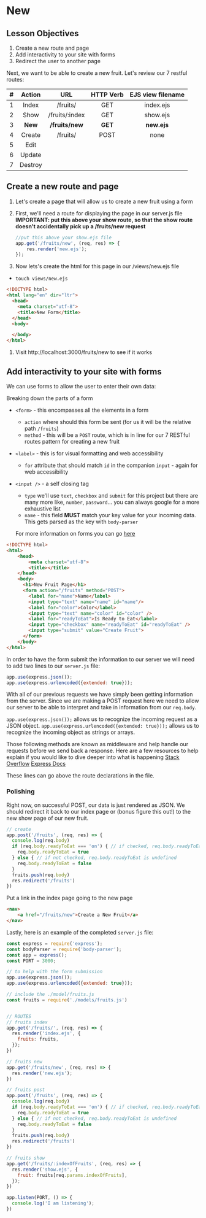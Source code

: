 # New

## Lesson Objectives

1. Create a new route and page
1. Add interactivity to your site with forms
1. Redirect the user to another page


Next, we want to be able to create a new fruit. Let's review our 7 restful routes:


|#|Action|URL|HTTP Verb|EJS view filename|
|:---:|:---:|:---:|:---:|:---:|
|1| Index | /fruits/ | GET | index.ejs |
|2| Show | /fruits/:index | GET | show.ejs |
|3| **New** | **/fruits/new**| **GET** | **new.ejs** |
|4| Create | /fruits/ | POST| none |
|5| Edit ||||
|6| Update ||||
|7| Destroy |||||

## Create a new route and page

1. Let's create a page that will allow us to create a new fruit using a form
1. First, we'll need a route for displaying the page in our server.js file **IMPORTANT: put this above your show route, so that the show route doesn't accidentally pick up a /fruits/new request**

    ```javascript
    //put this above your show.ejs file
    app.get('/fruits/new', (req, res) => {
        res.render('new.ejs');
    });
    ```

1. Now lets's create the html for this page in our /views/new.ejs file

- `touch views/new.ejs`

```html
<!DOCTYPE html>
<html lang="en" dir="ltr">
  <head>
    <meta charset="utf-8">
    <title>New Form</title>
  </head>
  <body>

  </body>
</html>
```


1. Visit http://localhost:3000/fruits/new to see if it works

## Add interactivity to your site with forms

We can use forms to allow the user to enter their own data:


Breaking down the parts of a form

- `<form>` - this encompasses all the elements in a form
  - `action` where should this form be sent (for us it will be the relative path `/fruits`)
  - `method` - this will be a `POST` route, which is in line for our 7 RESTful routes pattern for creating a new fruit
- `<label>` - this is for visual formatting and web accessibility
  - `for` attribute that should match `id` in the companion `input` - again for web accessibility
- `<input />` - a self closing tag
  - `type` we'll use `text`, `checkbox` and `submit` for this project but there are many more like, `number`, `password`... you can always google for a more exhaustive list
  - `name` - this field **MUST** match your key value for your incoming data. This gets parsed as the key with `body-parser`

  For more information on forms you can go [here](https://developer.mozilla.org/en-US/docs/Learn/Forms/Your_first_form)


```html
<!DOCTYPE html>
<html>
    <head>
        <meta charset="utf-8">
        <title></title>
    </head>
    <body>
      <h1>New Fruit Page</h1>
      <form action="/fruits" method="POST">
        <label for="name">Name</label>
        <input type="text" name="name" id="name"/>
        <label for="color">Color</label>
        <input type="text" name="color" id="color" />
        <label for="readyToEat">Is Ready to Eat</label>
        <input type="checkbox" name="readyToEat" id="readyToEat" />
        <input type="submit" value="Create Fruit">
      </form>
    </body>
</html>
```

In order to have the form submit the information to our server we will need to add two lines to our `server.js` file:

```js
app.use(express.json());
app.use(express.urlencoded({extended: true}));
```
With all of our previous requests we have simply been getting information from the server.  Since we are making a POST request here we need to allow our server to be able to interpret and take in information from our `req.body`.

`app.use(express.json());` allows us to recognize the incoming request as a JSON object.
`app.use(express.urlencoded({extended: true}));` allows us to recognize the incoming object as strings or arrays.

Those following methods are known as middleware and help handle our requests before we send back a response.
Here are a few resources to help explain if you would like to dive deeper into what is happening
[Stack Overflow](https://stackoverflow.com/questions/23259168/what-are-express-json-and-express-urlencoded)
[Express Docs](http://expressjs.com/en/api.html#express.json)


These lines can go above the route declarations in the file.

### Polishing

Right now, on successful POST, our data is just rendered as JSON. We should redirect it back to our index page or (bonus figure this out!) to the new show page of our new fruit.

```js
// create
app.post('/fruits', (req, res) => {
  console.log(req.body)
  if (req.body.readyToEat === 'on') { // if checked, req.body.readyToEat is set to 'on'
    req.body.readyToEat = true
  } else { // if not checked, req.body.readyToEat is undefined
    req.body.readyToEat = false
  }
  fruits.push(req.body)
  res.redirect('/fruits')
})

```

Put a link in the index page going to the new page

```html
<nav>
    <a href="/fruits/new">Create a New Fruit</a>
</nav>
```

Lastly, here is an example of the completed `server.js` file:
```js
const express = require('express');
const bodyParser = require('body-parser');
const app = express();
const PORT = 3000;

// to help with the form submission
app.use(express.json());
app.use(express.urlencoded({extended: true}));

// include the ./model/fruits.js
const fruits = require('./models/fruits.js')


// ROUTES
// fruits index
app.get('/fruits/', (req, res) => {
  res.render('index.ejs', {
    fruits: fruits,
  });
})

// fruits new
app.get('/fruits/new', (req, res) => {
  res.render('new.ejs');
})

// fruits post
app.post('/fruits', (req, res) => {
  console.log(req.body)
  if (req.body.readyToEat === 'on') { // if checked, req.body.readyToEat is set to 'on'
    req.body.readyToEat = true
  } else { // if not checked, req.body.readyToEat is undefined
    req.body.readyToEat = false
  }
  fruits.push(req.body)
  res.redirect('/fruits')
})

// fruits show
app.get('/fruits/:indexOfFruits', (req, res) => {
  res.render('show.ejs', {
    fruit: fruits[req.params.indexOfFruits],
  });
})

app.listen(PORT, () => {
  console.log('I am listening');
})
```
